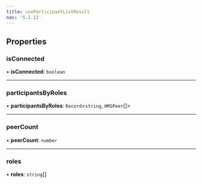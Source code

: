 ```yaml
---
title: useParticipantListResult
nav: '5.2.11'
---
```


## Properties

### isConnected

• **isConnected**: `boolean`

---

### participantsByRoles

• **participantsByRoles**: `Record`<`string`, `HMSPeer`[]\>

---

### peerCount

• **peerCount**: `number`

---

### roles

• **roles**: `string`[]
